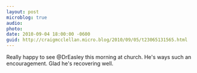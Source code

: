 ```yaml
---
layout: post
microblog: true
audio: 
photo: 
date: 2010-09-04 18:00:00 -0600
guid: http://craigmcclellan.micro.blog/2010/09/05/t23065131565.html
---
```

Really happy to see @DrEasley this morning at church. He's ways such an encouragement. Glad he's recovering well.
